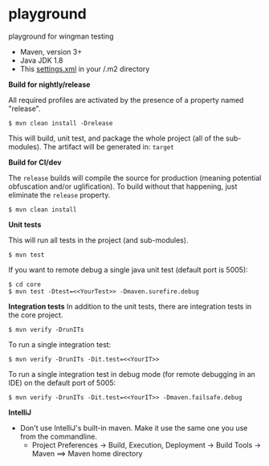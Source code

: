 # playground #
playground for wingman testing

* Maven, version 3+
* Java JDK 1.8
* This [settings.xml](https://github.com/pentaho/maven-parent-poms/blob/master/maven-support-files/settings.xml) in your <user-home>/.m2 directory


__Build for nightly/release__

All required profiles are activated by the presence of a property named "release".

```
$ mvn clean install -Drelease
```

This will build, unit test, and package the whole project (all of the sub-modules). The artifact will be generated in: ```target```

__Build for CI/dev__

The `release` builds will compile the source for production (meaning potential obfuscation and/or uglification). To build without that happening, just eliminate the `release` property.

```
$ mvn clean install
```


__Unit tests__

This will run all tests in the project (and sub-modules).
```
$ mvn test
```

If you want to remote debug a single java unit test (default port is 5005):
```
$ cd core
$ mvn test -Dtest=<<YourTest>> -Dmaven.surefire.debug
```

__Integration tests__
In addition to the unit tests, there are integration tests in the core project.
```
$ mvn verify -DrunITs
```

To run a single integration test:
```
$ mvn verify -DrunITs -Dit.test=<<YourIT>>
```

To run a single integration test in debug mode (for remote debugging in an IDE) on the default port of 5005:
```
$ mvn verify -DrunITs -Dit.test=<<YourIT>> -Dmaven.failsafe.debug
```

__IntelliJ__

* Don't use IntelliJ's built-in maven. Make it use the same one you use from the commandline.
  * Project Preferences -> Build, Execution, Deployment -> Build Tools -> Maven ==> Maven home directory
